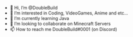 - 👋 Hi, I’m @DoubleBuild
- 👀 I’m interested in Coding, VideoGames, Anime and etc...
- 🌱 I’m currently learning Java
- 💞️ I’m looking to collaborate on Minecraft Servers
- 📫 How to reach me DoubleBuild#0001 (on Discord)
